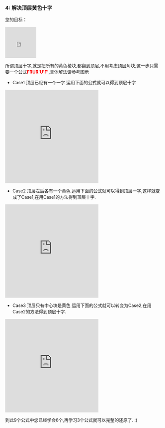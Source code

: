 ### 4: 解决顶层黄色十字
您的目标：
<iframe src="https://fy-create.github.io/Cube/tools/browser/cube.html?para={screenRatio:1.0,corner:5678,edge:1234567890AB,center:123456,edgeValidFace:{1:U,2:U,3:U,4:U}}
" width="100px" height="100px" frameborder="0" scrolling="no"></iframe>

所谓顶层十字,就是把所有的黄色棱块,都翻到顶层,不用考虑顶层角块,这一步只需要一个公式<span style="color: red;">**FRUR'U'F'**</span>,具体解法请参考图示


- Case1 顶层已经有一个一字
运用下面的公式就可以得到顶层十字
<iframe src="https://fy-create.github.io/Cube/tools/browser/cube.html?para={screenRatio:1.5,eye:true,corner:5678,edge:1234567890AB,center:123456,edgeValidFace:{1:U,2:U,3:U,4:U},monitorEdge:1234,monitorCenter:1,edgeDirAndPath:>3,formula:FRUR'U'F'}" width="300px" height="300px" frameborder="0" scrolling="no"></iframe>

-  Case2 顶层左后各有一个黄色
运用下面的公式就可以得到顶层一字,这样就变成了Case1,在用Case1的方法得到顶层十字.
<iframe src="https://fy-create.github.io/Cube/tools/browser/cube.html?para={screenRatio:1.5,eye:true,corner:5678,edge:1234567890AB,center:123456,edgeValidFace:{1:U,2:U,3:U,4:U},monitorEdge:1234,monitorCenter:1,edgeDirAndPath:>4,formula:FRUR'U'F'}" width="300px" height="300px" frameborder="0" scrolling="no"></iframe>

-  Case3 顶层只有中心块是黄色
运用下面的公式就可以转变为Case2,在用Case2的方法得到顶层十字.
<iframe src="https://fy-create.github.io/Cube/tools/browser/cube.html?para={screenRatio:1.5,eye:true,corner:5678,edge:1234567890AB,center:123456,edgeValidFace:{1:U,2:U,3:U,4:U},monitorEdge:1234,monitorCenter:1,edgeDirAndPath:>2>3>4,formula:FRUR'U'F'}" width="300px" height="300px" frameborder="0" scrolling="no"></iframe>


到此9个公式中您已经学会6个,再学习3个公式就可以完整的还原了. :)
